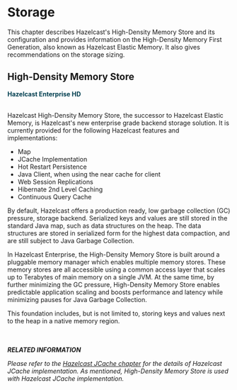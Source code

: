 
# Storage

This chapter describes Hazelcast's High-Density Memory Store and its configuration and provides information on the High-Density Memory First Generation, also known as Hazelcast Elastic Memory. It also gives recommendations on the storage sizing.

## High-Density Memory Store

<font color="##153F75">**Hazelcast Enterprise HD**</font>
<br></br>

Hazelcast High-Density Memory Store, the successor to Hazelcast Elastic Memory, is Hazelcast's new enterprise grade backend storage solution. It is currently provided for the following Hazelcast features and implementations:

- Map
- JCache Implementation
- Hot Restart Persistence
- Java Client, when using the near cache for client
- Web Session Replications 
- Hibernate 2nd Level Caching
- Continuous Query Cache


By default, Hazelcast offers a production ready, low garbage collection (GC) pressure, storage backend. Serialized keys and values are still stored in the standard Java map, such as data structures on the heap. The data structures are stored in serialized form for the highest data compaction, and are still subject to Java Garbage Collection.

In Hazelcast Enterprise, the High-Density Memory Store is built around a pluggable memory manager which enables multiple memory stores. These memory stores are all accessible using a common access layer that scales up to Terabytes of main memory on a single JVM. At the same time, by further minimizing the GC pressure, High-Density Memory Store enables predictable application scaling and boosts performance and latency while minimizing pauses for Java Garbage Collection.

This foundation includes, but is not limited to, storing keys and values next to the heap in a native memory region.

<br></br>
***RELATED INFORMATION***

*Please refer to the [Hazelcast JCache chapter](#hazelcast-jcache) for the details of Hazelcast JCache implementation. As mentioned, High-Density Memory Store is used with Hazelcast JCache implementation.*
<br></br>



